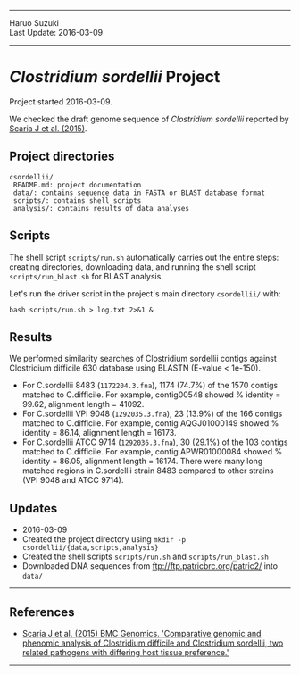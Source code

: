 ----------

Haruo Suzuki  
Last Update: 2016-03-09  

----------

# *Clostridium sordellii* Project
Project started 2016-03-09.  

We checked the draft genome sequence of *Clostridium sordellii* reported by [Scaria J et al. (2015)](http://www.ncbi.nlm.nih.gov/pubmed/26059449).

## Project directories

    csordellii/
     README.md: project documentation
     data/: contains sequence data in FASTA or BLAST database format
     scripts/: contains shell scripts
     analysis/: contains results of data analyses

## Scripts

The shell script `scripts/run.sh` automatically carries out the entire steps: creating directories, downloading data, and running the shell script `scripts/run_blast.sh` for BLAST analysis.

Let's run the driver script in the project's main directory `csordellii/` with:

    bash scripts/run.sh > log.txt 2>&1 &

## Results
We performed similarity searches of Clostridium sordellii contigs against Clostridium difficile 630 database using BLASTN (E-value < 1e-150).
- For C.sordellii 8483 (`1172204.3.fna`), 1174 (74.7%) of the 1570 contigs matched to C.difficile. For example, contig00548 showed % identity = 99.62, alignment length = 41092.
- For C.sordellii VPI 9048 (`1292035.3.fna`), 23 (13.9%) of the 166 contigs matched to C.difficile. For example, contig AQGJ01000149 showed % identity = 86.14, alignment length = 16173.
- For C.sordellii ATCC 9714 (`1292036.3.fna`), 30 (29.1%) of the 103 contigs matched to C.difficile. For example, contig APWR01000084 showed % identity = 86.05, alignment length = 16174.
There were many long matched regions in C.sordellii strain 8483 compared to other strains (VPI 9048 and ATCC 9714).

## Updates

- 2016-03-09
 - Created the project directory using `mkdir -p csordellii/{data,scripts,analysis}`
 - Created the shell scripts `scripts/run.sh` and `scripts/run_blast.sh`
 - Downloaded DNA sequences from <ftp://ftp.patricbrc.org/patric2/> into `data/`

----------

## References
- [Scaria J et al. (2015) BMC Genomics. 'Comparative genomic and phenomic analysis of Clostridium difficile and Clostridium sordellii, two related pathogens with differing host tissue preference.'](http://www.ncbi.nlm.nih.gov/pubmed/26059449)

----------
